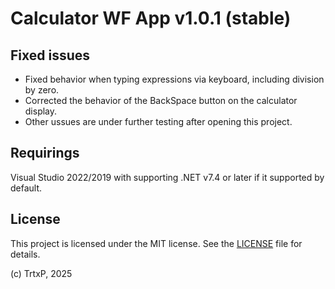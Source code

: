 # Calculator WF App v1.0.1 (stable)

## Fixed issues
- Fixed behavior when typing expressions via keyboard, including division by zero.
- Corrected the behavior of the BackSpace button on the calculator display.
- Other ussues are under further testing after opening this project.

## Requirings

Visual Studio 2022/2019 with supporting .NET v7.4 or later if it supported by default.

## License 

This project is licensed under the MIT license. See the [LICENSE](LICENSE) file for details.

(c) TrtxP, 2025
